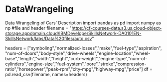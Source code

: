 # DataWrangeling
Data Wrangeling of Cars' Description
import pandas as pd
import numpy as np
#file and header
filename = "https://cf-courses-data.s3.us.cloud-object-storage.appdomain.cloud/IBMDeveloperSkillsNetwork-DA0101EN-SkillsNetwork/labs/Data%20files/auto.csv"

headers = ["symboling","normalized-losses","make","fuel-type","aspiration", "num-of-doors","body-style","drive-wheels","engine-location","wheel-base","length","width","height","curb-weight","engine-type","num-of-cylinders","engine-size","fuel-system","bore","stroke","compression-ratio","horsepower","peak-rpm","city-mpg","highway-mpg","price"]
df = pd.read_csv(filename, names=headers)
